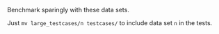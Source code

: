 Benchmark sparingly with these data sets.

Just `mv large_testcases/n testcases/` to include data set `n` in the tests. 